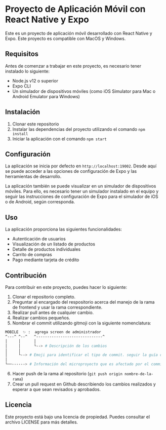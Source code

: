 # Proyecto de Aplicación Móvil con React Native y Expo

Este es un proyecto de aplicación móvil desarrollado con React Native y Expo. Este proyecto es compatible con MacOS y Windows.

## Requisitos

Antes de comenzar a trabajar en este proyecto, es necesario tener instalado lo siguiente:

- Node.js v12 o superior
- Expo CLI
- Un simulador de dispositivos móviles (como iOS Simulator para Mac o Android Emulator para Windows)

## Instalación

1. Clonar este repositorio
2. Instalar las dependencias del proyecto utilizando el comando `npm install`
3. Iniciar la aplicación con el comando `npm start`

## Configuración

La aplicación se inicia por defecto en `http://localhost:19002`. Desde aquí se puede acceder a las opciones de configuración de Expo y las herramientas de desarrollo.

La aplicación también se puede visualizar en un simulador de dispositivos móviles. Para ello, es necesario tener un simulador instalado en el equipo y seguir las instrucciones de configuración de Expo para el simulador de iOS o de Android, según corresponda.

## Uso

La aplicación proporciona las siguientes funcionalidades:

- Autenticación de usuarios
- Visualización de un listado de productos
- Detalle de productos individuales
- Carrito de compras
- Pago mediante tarjeta de crédito

## Contribución

Para contribuir en este proyecto, puedes hacer lo siguiente:

1. Clonar el repositorio completo.
2. Preguntar al encargado del respositorio acerca del manejo de la rama de frontend y usar la rama correspondiente.
3. Realizar pull antes de cualquier cambio.
4. Realizar cambios pequeños.
5. Nombrar el commit utilizando gitmoji con la siguiente nomenclatura:
```bash
MOBILE  ✨ :  agrega screen de administrador
^---^ ^--^   ^------------------------------^
│     │      │
│     │      └--> # Descripción de los cambios
│     │
│     └--> # Emoji para identificar el tipo de commit. seguir la guía de [gitmoji](https://gitmoji.dev/)
│      
└──------> # Información del microproyecto que es afectado por el commit.
```
6. Hacer push de la rama al repositorio (`git push origin nombre-de-la-rama`)
7. Crear un pull request en Github describiendo los cambios realizados y esperar a que sean revisados y aprobados.

## Licencia

Este proyecto está bajo una licencia de propiedad. Puedes consultar el archivo LICENSE para más detalles.
